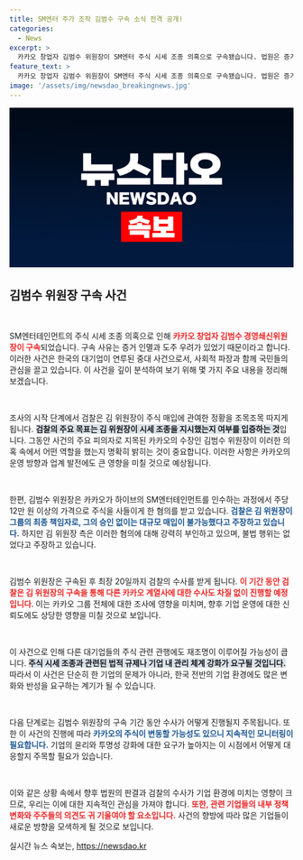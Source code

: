 ```yaml
---
title: SM엔터 주가 조작 김범수 구속 소식 전격 공개!
categories:
  - News
excerpt: >
  카카오 창업자 김범수 위원장이 SM엔터 주식 시세 조종 의혹으로 구속됐습니다. 법원은 증거 인멸과 도주 우려를 이유로 구속영장을 발부했으며, 검찰 수사가 본격화될 전망입니다. 그의 혐의는 주당 12만 원 이상으로 주식을 대량 매입했다는 것입니다.
feature_text: >
  카카오 창업자 김범수 위원장이 SM엔터 주식 시세 조종 의혹으로 구속됐습니다. 법원은 증거 인멸과 도주 우려를 이유로 구속영장을 발부했으며, 검찰 수사가 본격화될 전망입니다. 그의 혐의는 주당 12만 원 이상으로 주식을 대량 매입했다는 것입니다.
image: '/assets/img/newsdao_breakingnews.jpg'
---
```


<p><img src="/assets/img/newsdao_breakingnews.jpg" alt="implanttips 속보" /></p>

<h2 data-ke-size="size26">김범수 위원장 구속 사건</h2>

<p data-ke-size="size16">&nbsp;</p>

<p>SM엔터테인먼트의 주식 시세 조종 의혹으로 인해 <b><span style="color: #ee2323;">카카오 창업자 김범수 경영쇄신위원장이 구속</span></b>되었습니다. 구속 사유는 증거 인멸과 도주 우려가 있었기 때문이라고 합니다. 이러한 사건은 한국의 대기업이 연루된 중대 사건으로서, 사회적 파장과 함께 국민들의 관심을 끌고 있습니다. 이 사건을 깊이 분석하여 보기 위해 몇 가지 주요 내용을 정리해 보겠습니다.</p>

<p data-ke-size="size16">&nbsp;</p>

<p>조사의 시작 단계에서 검찰은 김 위원장이 주식 매입에 관여한 정황을 조목조목 따지게 됩니다. <b><span style="background-color: #21538527;">검찰의 주요 목표는 김 위원장이 시세 조종을 지시했는지 여부를 입증하는 것</span></b>입니다. 그동안 사건의 주요 피의자로 지목된 카카오의 수장인 김범수 위원장이 이러한 의혹 속에서 어떤 역할을 했는지 명확히 밝히는 것이 중요합니다. 이러한 사항은 카카오의 운영 방향과 업계 발전에도 큰 영향을 미칠 것으로 예상됩니다.</p>

<p data-ke-size="size16">&nbsp;</p>

<p>한편, 김범수 위원장은 카카오가 하이브의 SM엔터테인먼트를 인수하는 과정에서 주당 12만 원 이상의 가격으로 주식을 사들이게 한 혐의를 받고 있습니다. <b><span style="color: #1a5490;">검찰은 김 위원장이 그룹의 최종 책임자로, 그의 승인 없이는 대규모 매입이 불가능했다고 주장하고 있습니다.</span></b> 하지만 김 위원장 측은 이러한 혐의에 대해 강력히 부인하고 있으며, 불법 행위는 없었다고 주장하고 있습니다.</p>

<p data-ke-size="size16">&nbsp;</p>

<p>김범수 위원장은 구속된 후 최장 20일까지 검찰의 수사를 받게 됩니다. <b><span style="color: #ee2323;">이 기간 동안 검찰은 김 위원장의 구속을 통해 다른 카카오 계열사에 대한 수사도 차질 없이 진행할 예정입니다</span></b>. 이는 카카오 그룹 전체에 대한 조사에 영향을 미치며, 향후 기업 운영에 대한 신뢰도에도 상당한 영향을 미칠 것으로 보입니다.</p>

<p data-ke-size="size16">&nbsp;</p>

<p>이 사건으로 인해 다른 대기업들의 주식 관련 관행에도 재조명이 이루어질 가능성이 큽니다. <b><span style="background-color: #21538527;">주식 시세 조종과 관련된 법적 규제나 기업 내 관리 체계 강화가 요구될 것입니다.</span></b> 따라서 이 사건은 단순히 한 기업의 문제가 아니라, 한국 전반의 기업 환경에도 많은 변화와 반성을 요구하는 계기가 될 수 있습니다.</p>

<p data-ke-size="size16">&nbsp;</p>

<p>다음 단계로는 김범수 위원장의 구속 기간 동안 수사가 어떻게 진행될지 주목됩니다. 또한 이 사건의 진행에 따라 <b><span style="color: #1a5490;">카카오의 주식이 변동할 가능성도 있으니 지속적인 모니터링이 필요합니다.</span></b> 기업의 윤리와 투명성 강화에 대한 요구가 높아지는 이 시점에서 어떻게 대응할지 주목할 필요가 있습니다. </p>

<p data-ke-size="size16">&nbsp;</p>

<p>이와 같은 상황 속에서 향후 법원의 판결과 검찰의 수사가 기업 환경에 미치는 영향이 크므로, 우리는 이에 대한 지속적인 관심을 가져야 합니다. <b><span style="color: #ee2323;">또한, 관련 기업들의 내부 정책 변화와 주주들의 의견도 귀 기울여야 할 요소입니다.</span></b> 사건의 향방에 따라 많은 기업들이 새로운 방향을 모색하게 될 것으로 보입니다.</p>
실시간 뉴스 속보는, <a href="https://newsdao.kr" rel="dofollow">https://newsdao.kr</a>


